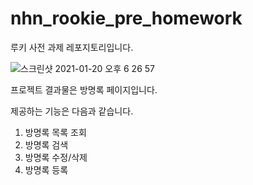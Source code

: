 # nhn_rookie_pre_homework
루키 사전 과제 레포지토리입니다.

![스크린샷 2021-01-20 오후 6 26 57](https://user-images.githubusercontent.com/37567802/105155292-c32c4580-5b4d-11eb-8a42-d2b8111b016e.png)

프로젝트 결과물은 방명록 페이지입니다.

제공하는 기능은 다음과 같습니다.
1. 방명록 목록 조회
2. 방명록 검색
3. 방명록 수정/삭제
4. 방명록 등록
